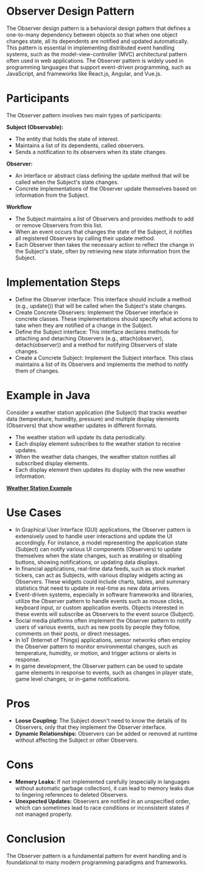 # Observer Design Pattern
The Observer design pattern is a behavioral design pattern that defines a one-to-many dependency between objects so that when one object changes state, all its dependents are notified and updated automatically. This pattern is essential in implementing distributed event handling systems, such as the model-view-controller (MVC) architectural pattern often used in web applications. The Observer pattern is widely used in programming languages that support event-driven programming, such as JavaScript, and frameworks like React.js, Angular, and Vue.js.

# Participants
The Observer pattern involves two main types of participants:

**Subject (Observable):**
* The entity that holds the state of interest.
* Maintains a list of its dependents, called observers.
* Sends a notification to its observers when its state changes.

**Observer:**

* An interface or abstract class defining the update method that will be called when the Subject's state changes.
* Concrete implementations of the Observer update themselves based on information from the Subject.

**Workflow**
* The Subject maintains a list of Observers and provides methods to add or remove Observers from this list.
* When an event occurs that changes the state of the Subject, it notifies all registered Observers by calling their update method.
* Each Observer then takes the necessary action to reflect the change in the Subject's state, often by retrieving new state information from the Subject.

# Implementation Steps
* Define the Observer interface: This interface should include a method (e.g., update()) that will be called when the Subject's state changes.
* Create Concrete Observers: Implement the Observer interface in concrete classes. These implementations should specify what actions to take when they are notified of a change in the Subject.
* Define the Subject interface: This interface declares methods for attaching and detaching Observers (e.g., attach(observer), detach(observer)) and a method for notifying Observers of state changes.
* Create a Concrete Subject: Implement the Subject interface. This class maintains a list of its Observers and implements the method to notify them of changes.

# Example in Java

Consider a weather station application (the Subject) that tracks weather data (temperature, humidity, pressure) and multiple display elements (Observers) that show weather updates in different formats.

* The weather station will update its data periodically.
* Each display element subscribes to the weather station to receive updates.
* When the weather data changes, the weather station notifies all subscribed display elements.
* Each display element then updates its display with the new weather information.

[**Weather Station Example**](https://github.com/sidhant97/DesignDoctrine/tree/main/observer)

# Use Cases
* In Graphical User Interface (GUI) applications, the Observer pattern is extensively used to handle user interactions and update the UI accordingly. For instance, a model representing the application state (Subject) can notify various UI components (Observers) to update themselves when the state changes, such as enabling or disabling buttons, showing notifications, or updating data displays.
* In financial applications, real-time data feeds, such as stock market tickers, can act as Subjects, with various display widgets acting as Observers. These widgets could include charts, tables, and summary statistics that need to update in real-time as new data arrives.
* Event-driven systems, especially in software frameworks and libraries, utilize the Observer pattern to handle events such as mouse clicks, keyboard input, or custom application events. Objects interested in these events will subscribe as Observers to the event source (Subject).
* Social media platforms often implement the Observer pattern to notify users of various events, such as new posts by people they follow, comments on their posts, or direct messages.
* In IoT (Internet of Things) applications, sensor networks often employ the Observer pattern to monitor environmental changes, such as temperature, humidity, or motion, and trigger actions or alerts in response.
* In game development, the Observer pattern can be used to update game elements in response to events, such as changes in player state, game level changes, or in-game notifications.

# Pros

* **Loose Coupling:** The Subject doesn't need to know the details of its Observers, only that they implement the Observer interface.
* **Dynamic Relationships:** Observers can be added or removed at runtime without affecting the Subject or other Observers.

# Cons

* **Memory Leaks:** If not implemented carefully (especially in languages without automatic garbage collection), it can lead to memory leaks due to lingering references to deleted Observers.
* **Unexpected Updates:** Observers are notified in an unspecified order, which can sometimes lead to race conditions or inconsistent states if not managed properly.

# Conclusion
The Observer pattern is a fundamental pattern for event handling and is foundational to many modern programming paradigms and frameworks.